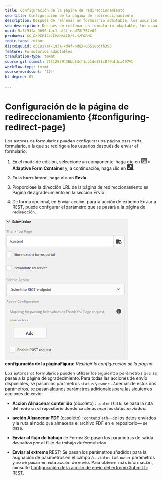 ```yaml
---
title: Configuración de la página de redireccionamiento
seo-title: Configuración de la página de redireccionamiento
description: Después de rellenar un formulario adaptable, los usuarios pueden ser redirigidos a una página web que los autores de formularios pueden configurar al crear el formulario.
seo-description: Después de rellenar un formulario adaptable, los usuarios pueden ser redirigidos a una página web que los autores de formularios pueden configurar al crear el formulario.
uuid: 5a5f912a-9696-4bc1-af3f-ead78f767e02
products: SG_EXPERIENCEMANAGER/6.4/FORMS
topic-tags: author
discoiquuid: c51817aa-193a-4d4f-bd83-06518ddfb395
feature: Formularios adaptables
translation-type: tm+mt
source-git-commit: 75312539136bb53cf1db1de03fc0f9a1dca49791
workflow-type: tm+mt
source-wordcount: '264'
ht-degree: 0%

---
```



# Configuración de la página de redireccionamiento {#configuring-redirect-page}

Los autores de formularios pueden configurar una página para cada formulario, a la que se redirige a los usuarios después de enviar el formulario.

1. En el modo de edición, seleccione un componente, haga clic en ![field-level](assets/field-level.png) > **Adaptive Form Container** y, a continuación, haga clic en ![cmppr](assets/cmppr.png).

1. En la barra lateral, haga clic en **Envío**.

1. Proporcione la dirección URL de la página de redireccionamiento en Página de agradecimiento en la sección Envío .
1. De forma opcional, en Enviar acción, para la acción de extremo Enviar a REST, puede configurar el parámetro que se pasará a la página de redirección.

![Redirigir la ](assets/thank-you-setting-1.png)
**configuración de la páginaFigura:** *Redirigir la configuración de la página*

Los autores de formularios pueden utilizar los siguientes parámetros que se pasan a la página de agradecimiento. Para todas las acciones de envío disponibles, se pasan los parámetros `status` y `owner` . Además de estos dos parámetros, se pasan algunos parámetros adicionales para las siguientes acciones de envío:

* **Acción Almacenar contenido**  (obsoleto) :  `contentPath`: se pasa la ruta del nodo en el repositorio donde se almacenan los datos enviados.

* **acción Almacenar PDF**  (obsoleto) :  `contentPath`—de los datos enviados y la ruta al nodo que almacena el archivo PDF en el repositorio— se pasa.

* **Enviar al flujo de trabajo** de Forms: Se pasan los parámetros de salida devueltos por el flujo de trabajo de formularios.

* **Enviar al extremo** REST: Se pasan los parámetros añadidos para la asignación de parámetros en el campo a . `status` Los  `owner` parámetros y no se pasan en esta acción de envío. Para obtener más información, consulte [Configuración de la acción de envío del extremo Submit to REST](/help/forms/using/configuring-submit-actions.md).


